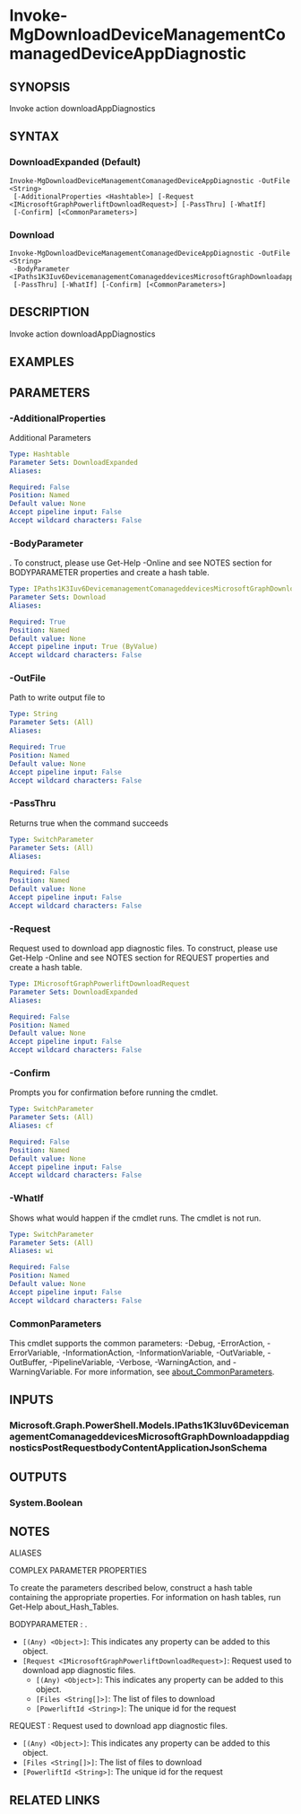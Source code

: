 ﻿---
external help file: Microsoft.Graph.DeviceManagement.Actions-help.xml
Module Name: Microsoft.Graph.DeviceManagement.Actions
online version: https://docs.microsoft.com/en-us/powershell/module/microsoft.graph.devicemanagement.actions/invoke-mgdownloaddevicemanagementcomanageddeviceappdiagnostic
schema: 2.0.0
---

# Invoke-MgDownloadDeviceManagementComanagedDeviceAppDiagnostic

## SYNOPSIS
Invoke action downloadAppDiagnostics

## SYNTAX

### DownloadExpanded (Default)
```
Invoke-MgDownloadDeviceManagementComanagedDeviceAppDiagnostic -OutFile <String>
 [-AdditionalProperties <Hashtable>] [-Request <IMicrosoftGraphPowerliftDownloadRequest>] [-PassThru] [-WhatIf]
 [-Confirm] [<CommonParameters>]
```

### Download
```
Invoke-MgDownloadDeviceManagementComanagedDeviceAppDiagnostic -OutFile <String>
 -BodyParameter <IPaths1K3Iuv6DevicemanagementComanageddevicesMicrosoftGraphDownloadappdiagnosticsPostRequestbodyContentApplicationJsonSchema>
 [-PassThru] [-WhatIf] [-Confirm] [<CommonParameters>]
```

## DESCRIPTION
Invoke action downloadAppDiagnostics

## EXAMPLES

## PARAMETERS

### -AdditionalProperties
Additional Parameters

```yaml
Type: Hashtable
Parameter Sets: DownloadExpanded
Aliases:

Required: False
Position: Named
Default value: None
Accept pipeline input: False
Accept wildcard characters: False
```

### -BodyParameter
.
To construct, please use Get-Help -Online and see NOTES section for BODYPARAMETER properties and create a hash table.

```yaml
Type: IPaths1K3Iuv6DevicemanagementComanageddevicesMicrosoftGraphDownloadappdiagnosticsPostRequestbodyContentApplicationJsonSchema
Parameter Sets: Download
Aliases:

Required: True
Position: Named
Default value: None
Accept pipeline input: True (ByValue)
Accept wildcard characters: False
```

### -OutFile
Path to write output file to

```yaml
Type: String
Parameter Sets: (All)
Aliases:

Required: True
Position: Named
Default value: None
Accept pipeline input: False
Accept wildcard characters: False
```

### -PassThru
Returns true when the command succeeds

```yaml
Type: SwitchParameter
Parameter Sets: (All)
Aliases:

Required: False
Position: Named
Default value: None
Accept pipeline input: False
Accept wildcard characters: False
```

### -Request
Request used to download app diagnostic files.
To construct, please use Get-Help -Online and see NOTES section for REQUEST properties and create a hash table.

```yaml
Type: IMicrosoftGraphPowerliftDownloadRequest
Parameter Sets: DownloadExpanded
Aliases:

Required: False
Position: Named
Default value: None
Accept pipeline input: False
Accept wildcard characters: False
```

### -Confirm
Prompts you for confirmation before running the cmdlet.

```yaml
Type: SwitchParameter
Parameter Sets: (All)
Aliases: cf

Required: False
Position: Named
Default value: None
Accept pipeline input: False
Accept wildcard characters: False
```

### -WhatIf
Shows what would happen if the cmdlet runs.
The cmdlet is not run.

```yaml
Type: SwitchParameter
Parameter Sets: (All)
Aliases: wi

Required: False
Position: Named
Default value: None
Accept pipeline input: False
Accept wildcard characters: False
```

### CommonParameters
This cmdlet supports the common parameters: -Debug, -ErrorAction, -ErrorVariable, -InformationAction, -InformationVariable, -OutVariable, -OutBuffer, -PipelineVariable, -Verbose, -WarningAction, and -WarningVariable. For more information, see [about_CommonParameters](http://go.microsoft.com/fwlink/?LinkID=113216).

## INPUTS

### Microsoft.Graph.PowerShell.Models.IPaths1K3Iuv6DevicemanagementComanageddevicesMicrosoftGraphDownloadappdiagnosticsPostRequestbodyContentApplicationJsonSchema
## OUTPUTS

### System.Boolean
## NOTES

ALIASES

COMPLEX PARAMETER PROPERTIES

To create the parameters described below, construct a hash table containing the appropriate properties. For information on hash tables, run Get-Help about_Hash_Tables.


BODYPARAMETER <IPaths1K3Iuv6DevicemanagementComanageddevicesMicrosoftGraphDownloadappdiagnosticsPostRequestbodyContentApplicationJsonSchema>: .
  - `[(Any) <Object>]`: This indicates any property can be added to this object.
  - `[Request <IMicrosoftGraphPowerliftDownloadRequest>]`: Request used to download app diagnostic files.
    - `[(Any) <Object>]`: This indicates any property can be added to this object.
    - `[Files <String[]>]`: The list of files to download
    - `[PowerliftId <String>]`: The unique id for the request

REQUEST <IMicrosoftGraphPowerliftDownloadRequest>: Request used to download app diagnostic files.
  - `[(Any) <Object>]`: This indicates any property can be added to this object.
  - `[Files <String[]>]`: The list of files to download
  - `[PowerliftId <String>]`: The unique id for the request

## RELATED LINKS
